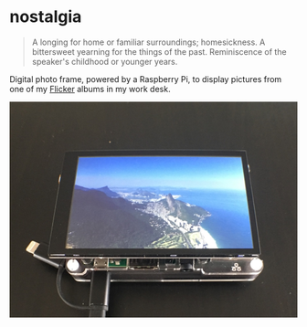 # nostalgia

> A longing for home or familiar surroundings; homesickness.
> A bittersweet yearning for the things of the past. 
> Reminiscence of the speaker's childhood or younger years.

Digital photo frame, powered by a Raspberry Pi, to display pictures from one of my [Flicker](https://www.flickr.com/photos/gibatronic/) albums in my work desk.

![nostalgia running on a Raspberry Pi](private/cover.jpg?raw=true "nostalgia running on a Raspberry Pi")
